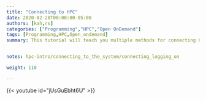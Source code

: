 ```yaml
---
title: "Connecting to HPC"
date: 2020-02-28T00:00:00-05:00
authors: [kah,rs]
categories: ["Programming","HPC","Open OnDemand"]
tags: [Programming,HPC,Open_ondemand]
summary: This tutorial will teach you multiple methods for connecting UVA's HPC system in the web browser. 


notes: hpc-intro/connecting_to_the_system/connecting_logging_on

weight: 110

---
```


{{< youtube id="jUsGuEbht6U" >}}